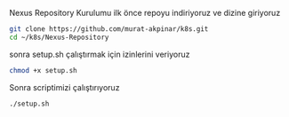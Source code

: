 Nexus Repository Kurulumu
ilk önce repoyu indiriyoruz ve dizine giriyoruz

```bash
git clone https://github.com/murat-akpinar/k8s.git
cd ~/k8s/Nexus-Repository
```
sonra setup.sh çalıştırmak için izinlerini veriyoruz

```bash
chmod +x setup.sh
```

Sonra scriptimizi çalıştırıyoruz

```bash
./setup.sh
```
